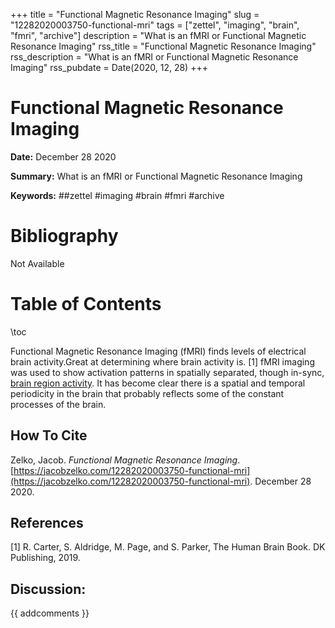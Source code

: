 +++
title = "Functional Magnetic Resonance Imaging"
slug = "12282020003750-functional-mri"
tags = ["zettel", "imaging", "brain", "fmri", "archive"]
description = "What is an fMRI or Functional Magnetic Resonance Imaging"
rss_title = "Functional Magnetic Resonance Imaging"
rss_description = "What is an fMRI or Functional Magnetic Resonance Imaging"
rss_pubdate = Date(2020, 12, 28)
+++



Functional Magnetic Resonance Imaging
=========

**Date:** December 28 2020

**Summary:** What is an fMRI or Functional Magnetic Resonance Imaging

**Keywords:** ##zettel #imaging #brain #fmri #archive

Bibliography
==========

Not Available

Table of Contents
=========

\toc

Functional Magnetic Resonance Imaging (fMRI) finds levels of electrical brain activity.Great at determining where brain activity is. [1] fMRI imaging was used to show activation patterns in spatially separated, though in-sync, [brain region activity](https://jacobzelko.com/12282020003106-dynamic-functional-connectivity). It has become clear there is a spatial and temporal periodicity in the brain that probably reflects some of the constant processes of the brain.
## How To Cite

 Zelko, Jacob. _Functional Magnetic Resonance Imaging_. [https://jacobzelko.com/12282020003750-functional-mri](https://jacobzelko.com/12282020003750-functional-mri). December 28 2020.
## References

[1] R. Carter, S. Aldridge, M. Page, and S. Parker, The Human Brain Book. DK Publishing, 2019.
## Discussion: 

{{ addcomments }}
